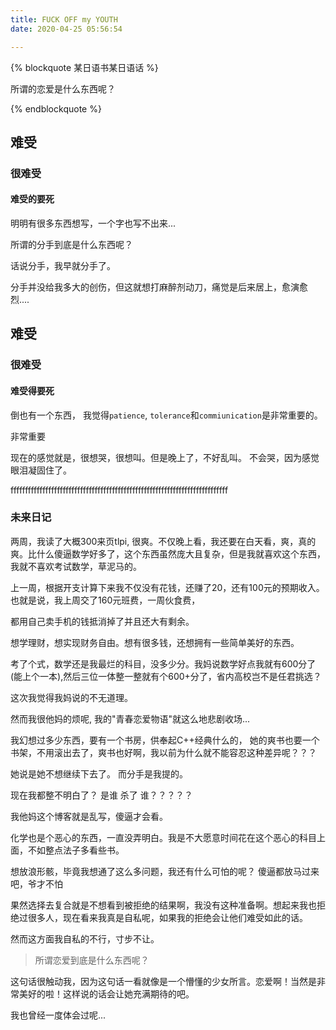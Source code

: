 ```yaml
---
title: FUCK OFF my YOUTH
date: 2020-04-25 05:56:54

---
```


{% blockquote  某日语书某日语话 %}

所谓的恋爱是什么东西呢？

{% endblockquote %}


## 难受
### 很难受
#### 难受的要死


明明有很多东西想写，一个字也写不出来...

所谓的分手到底是什么东西呢？

话说分手，我早就分手了。

分手并没给我多大的创伤，但这就想打麻醉剂动刀，痛觉是后来居上，愈演愈烈....

## 难受
### 很难受
#### 难受得要死

倒也有一个东西， 我觉得`patience`, `tolerance`和`commiunication`是非常重要的。

非常重要


现在的感觉就是，很想哭，很想叫。但是晚上了，不好乱叫。 不会哭，因为感觉眼泪凝固住了。

fffffffffffffffffffffffffffffffffffffffffffffffffffffffffffffffffffffffffff


### 未来日记

两周，我读了大概300来页tlpi, 很爽。不仅晚上看，我还要在白天看，爽，真的爽。比什么傻逼数学好多了，这个东西虽然庞大且复杂，但是我就喜欢这个东西，我就不喜欢考试数学，草泥马的。

上一周，根据开支计算下来我不仅没有花钱，还赚了20，还有100元的预期收入。 也就是说，我上周交了160元班费，一周伙食费，

都用自己卖手机的钱抵消掉了并且还大有剩余。

想学理财，想实现财务自由。想有很多钱，还想拥有一些简单美好的东西。

考了个式，数学还是我最烂的科目，没多少分。我妈说数学好点我就有600分了(能上个一本),然后三位一体整一整就有个600+分了，省内高校岂不是任君挑选？

这次我觉得我妈说的不无道理。

然而我很他妈的烦呢, 我的"青春恋爱物语"就这么地悲剧收场...

我幻想过多少东西，要有一个书房，供奉起C++经典什么的， 她的爽书也要一个书架，不用滚出去了，爽书也好啊，我以前为什么就不能容忍这种差异呢？？？

她说是她不想继续下去了。 而分手是我提的。

现在我都整不明白了？ 是谁 杀了 谁？？？？？

我他妈这个博客就是乱写，傻逼才会看。

化学也是个恶心的东西，一直没弄明白。我是不大愿意时间花在这个恶心的科目上面，不如整点法子多看些书。

想放浪形骸，毕竟我想通了这么多问题，我还有什么可怕的呢？ 傻逼都放马过来吧，爷才不怕



果然选择去复合就是不想看到被拒绝的结果啊，我没有这种准备啊。想起来我也拒绝过很多人，现在看来我真是自私呢，如果我的拒绝会让他们难受如此的话。

然而这方面我自私的不行，寸步不让。



> 所谓恋爱到底是什么东西呢？

这句话很触动我，因为这句话一看就像是一个懵懂的少女所言。恋爱啊！当然是非常美好的啦！这样说的话会让她充满期待的吧。

我也曾经一度体会过呢...


